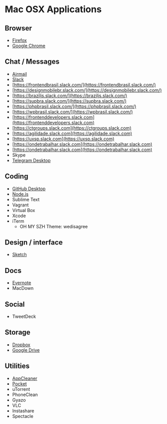 # Mac OSX Applications


## Browser

- [Firefox](https://www.mozilla.org/en-US/firefox/new/)
- [Google Chrome](https://www.google.com/chrome/browser/desktop/index.html)

## Chat / Messages

- [Airmail](https://itunes.apple.com/br/app/airmail-2.5/id918858936?mt=12)
- [Slack](https://itunes.apple.com/br/app/slack/id803453959?mt=12)
 - [https://frontendbrasil.slack.com/](https://frontendbrasil.slack.com/)
 - [https://designmobilebr.slack.com/](https://designmobilebr.slack.com/)
 - [https://braziljs.slack.com/](https://braziljs.slack.com/)
 - [https://supbra.slack.com/](https://supbra.slack.com/)
 - [https://phpbrasil.slack.com/](https://phpbrasil.slack.com/)
 - [https://wpbrasil.slack.com/](https://wpbrasil.slack.com/)
 - [https://frontenddevelopers.slack.com](https://frontenddevelopers.slack.com)
 - [https://ctgroups.slack.com](https://ctgroups.slack.com)
 - [https://agilidade.slack.com](https://agilidade.slack.com)
 - [https://uxsp.slack.com](https://uxsp.slack.com)
 - [https://ondetrabalhar.slack.com](https://ondetrabalhar.slack.com)
 - [https://ondetrabalhar.slack.com](https://ondetrabalhar.slack.com)
- Skype
- [Telegram Desktop](https://itunes.apple.com/br/app/telegram-desktop/id946399090?mt=12)


## Coding
* [GitHub Desktop](https://desktop.github.com/)
* [Node.js](https://nodejs.org/en/)
* Sublime Text
* Vagrant
* Virtual Box
* Xcode
* iTerm
  *   OH MY SZH Theme: wedisagree


## Design / interface

* [Sketch](http://bohemiancoding.com/static/download/sketch.zip)


## Docs

* [Evernote](https://itunes.apple.com/us/app/evernote/id406056744?mt=12)
* MacDown


## Social

* TweetDeck


## Storage

* [Dropbox](https://www.dropbox.com/en/downloading?os=mac)
* [Google Drive](https://www.google.com/drive/download/)


## Utilities

* [AppCleaner](http://www.freemacsoft.net/appcleaner/)
* [Pocket](https://itunes.apple.com/app/pocket/id568494494?ls=1&mt=12)
* uTorrent
* PhoneClean
* Gyazo
* VLC
* Instashare
* Spectacle
